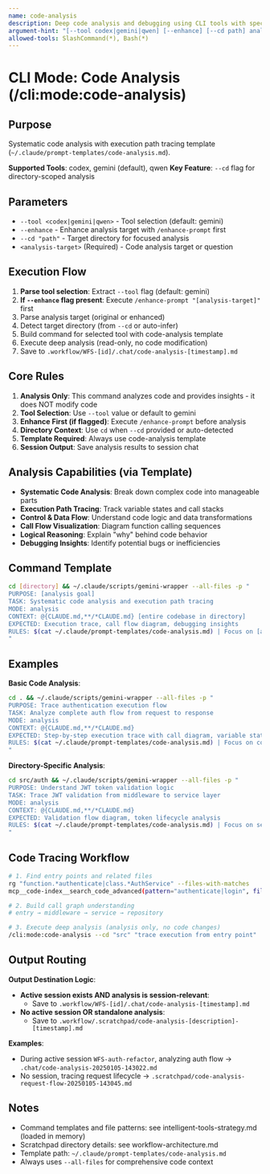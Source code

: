 ```yaml
---
name: code-analysis
description: Deep code analysis and debugging using CLI tools with specialized template
argument-hint: "[--tool codex|gemini|qwen] [--enhance] [--cd path] analysis target"
allowed-tools: SlashCommand(*), Bash(*)
---
```


# CLI Mode: Code Analysis (/cli:mode:code-analysis)

## Purpose

Systematic code analysis with execution path tracing template (`~/.claude/prompt-templates/code-analysis.md`).

**Supported Tools**: codex, gemini (default), qwen
**Key Feature**: `--cd` flag for directory-scoped analysis

## Parameters

- `--tool <codex|gemini|qwen>` - Tool selection (default: gemini)
- `--enhance` - Enhance analysis target with `/enhance-prompt` first
- `--cd "path"` - Target directory for focused analysis
- `<analysis-target>` (Required) - Code analysis target or question

## Execution Flow

1. **Parse tool selection**: Extract `--tool` flag (default: gemini)
2. **If `--enhance` flag present**: Execute `/enhance-prompt "[analysis-target]"` first
3. Parse analysis target (original or enhanced)
4. Detect target directory (from `--cd` or auto-infer)
5. Build command for selected tool with code-analysis template
6. Execute deep analysis (read-only, no code modification)
7. Save to `.workflow/WFS-[id]/.chat/code-analysis-[timestamp].md`

## Core Rules

1. **Analysis Only**: This command analyzes code and provides insights - it does NOT modify code
2. **Tool Selection**: Use `--tool` value or default to gemini
3. **Enhance First (if flagged)**: Execute `/enhance-prompt` before analysis
4. **Directory Context**: Use `cd` when `--cd` provided or auto-detected
5. **Template Required**: Always use code-analysis template
6. **Session Output**: Save analysis results to session chat

## Analysis Capabilities (via Template)

- **Systematic Code Analysis**: Break down complex code into manageable parts
- **Execution Path Tracing**: Track variable states and call stacks
- **Control & Data Flow**: Understand code logic and data transformations
- **Call Flow Visualization**: Diagram function calling sequences
- **Logical Reasoning**: Explain "why" behind code behavior
- **Debugging Insights**: Identify potential bugs or inefficiencies

## Command Template

```bash
cd [directory] && ~/.claude/scripts/gemini-wrapper --all-files -p "
PURPOSE: [analysis goal]
TASK: Systematic code analysis and execution path tracing
MODE: analysis
CONTEXT: @{CLAUDE.md,**/*CLAUDE.md} [entire codebase in directory]
EXPECTED: Execution trace, call flow diagram, debugging insights
RULES: $(cat ~/.claude/prompt-templates/code-analysis.md) | Focus on [aspect]
"
```

## Examples

**Basic Code Analysis**:
```bash
cd . && ~/.claude/scripts/gemini-wrapper --all-files -p "
PURPOSE: Trace authentication execution flow
TASK: Analyze complete auth flow from request to response
MODE: analysis
CONTEXT: @{CLAUDE.md,**/*CLAUDE.md}
EXPECTED: Step-by-step execution trace with call diagram, variable states
RULES: $(cat ~/.claude/prompt-templates/code-analysis.md) | Focus on control flow
"
```

**Directory-Specific Analysis**:
```bash
cd src/auth && ~/.claude/scripts/gemini-wrapper --all-files -p "
PURPOSE: Understand JWT token validation logic
TASK: Trace JWT validation from middleware to service layer
MODE: analysis
CONTEXT: @{CLAUDE.md,**/*CLAUDE.md}
EXPECTED: Validation flow diagram, token lifecycle analysis
RULES: $(cat ~/.claude/prompt-templates/code-analysis.md) | Focus on security
"
```

## Code Tracing Workflow

```bash
# 1. Find entry points and related files
rg "function.*authenticate|class.*AuthService" --files-with-matches
mcp__code-index__search_code_advanced(pattern="authenticate|login", file_pattern="*.ts")

# 2. Build call graph understanding
# entry → middleware → service → repository

# 3. Execute deep analysis (analysis only, no code changes)
/cli:mode:code-analysis --cd "src" "trace execution from entry point"
```

## Output Routing

**Output Destination Logic**:
- **Active session exists AND analysis is session-relevant**:
  - Save to `.workflow/WFS-[id]/.chat/code-analysis-[timestamp].md`
- **No active session OR standalone analysis**:
  - Save to `.workflow/.scratchpad/code-analysis-[description]-[timestamp].md`

**Examples**:
- During active session `WFS-auth-refactor`, analyzing auth flow → `.chat/code-analysis-20250105-143022.md`
- No session, tracing request lifecycle → `.scratchpad/code-analysis-request-flow-20250105-143045.md`

## Notes

- Command templates and file patterns: see intelligent-tools-strategy.md (loaded in memory)
- Scratchpad directory details: see workflow-architecture.md
- Template path: `~/.claude/prompt-templates/code-analysis.md`
- Always uses `--all-files` for comprehensive code context
